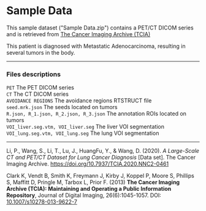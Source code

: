 # Sample Data

This sample dataset ("Sample Data.zip") contains a PET/CT DICOM series and is retrieved from [The Cancer Imaging Archive (TCIA)](https://www.cancerimagingarchive.net/)  

This patient is diagnosed with Metastatic Adenocarcinoma, resulting in several tumors in the body.

---

### Files descriptions

`PET` The PET DICOM series  
`CT` The CT DICOM series  
`AVOIDANCE REGIONS` The avoidance regions RTSTRUCT file  
`seed.mrk.json` The seeds located on tumors  
`R.json, R_1.json, R_2.json, R_3.json` The annotation ROIs located on tumors  
`VOI_liver.seg.vtm, VOI_liver.seg` The liver VOI segmentation  
`VOI_lung.seg.vtm, VOI_lung.seg` The lung VOI segmentation  

---

Li, P., Wang, S., Li, T., Lu, J., HuangFu, Y., & Wang, D. (2020). *A Large-Scale CT and PET/CT Dataset for Lung Cancer Diagnosis* [Data set]. The Cancer Imaging Archive. https://doi.org/10.7937/TCIA.2020.NNC2-0461

Clark K, Vendt B, Smith K, Freymann J, Kirby J, Koppel P, Moore S, Phillips S, Maffitt D, Pringle M, Tarbox L, Prior F.  (2013) **The Cancer Imaging Archive (TCIA): Maintaining and Operating a Public Information Repository**, Journal of Digital Imaging, 26(6):1045-1057. DOI: [10.1007/s10278-013-9622-7](https://link.springer.com/article/10.1007/s10278-013-9622-7)
